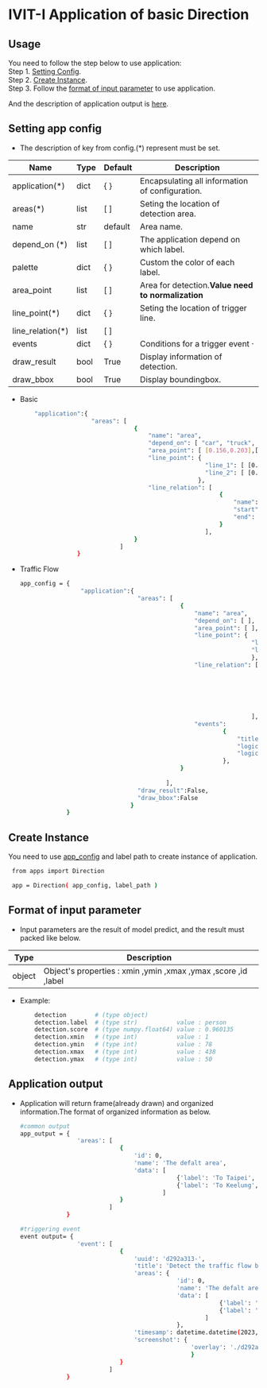# IVIT-I Application of basic Direction
## Usage
You need to follow the step below to use application:  
Step 1. [Setting Config](#setting-app-config).  
Step 2. [Create Instance](#create-instance).  
Step 3. Follow the [format of input parameter](#format-of-input-parameter) to use application.

And the description of application output is [here](#application-output).   
## Setting app config 
* The description of key from config.(*) represent must be set.  

| Name | Type | Default | Description |
| --- | --- | --- | --- |
|application(*)|dict|{  }|Encapsulating all information of configuration.|
|areas(*)|list|[  ]|Seting the location of detection area. |
|name|str|default|Area name.|
| depend_on (*) | list | [ ] | The application depend on which label. |
| palette | dict | { } | Custom the color of each label. |
|area_point|list|[ ]|Area for detection.**Value need to normalization**|
|line_point(*)|dict|{ }|Seting the location of trigger line.|
|line_relation(*)|list|[ ]||
|events|dict|{ }|Conditions for a trigger event ·|
|draw_result|bool|True|Display information of detection.|
|draw_bbox|bool|True|Display boundingbox.|
* Basic
    ```bash
        "application":{
                        "areas": [
                                    {
                                        "name": "area",
                                        "depend_on": [ "car", "truck", "motocycle" ],
                                        "area_point": [ [0.156,0.203],[0.468, 0.203],[0.468, 0.592],[0.156, 0.592]],
                                        "line_point": { 
                                                        "line_1": [ [0.16666666666, 0.74074074074], [0.57291666666, 0.62962962963] ],
                                                        "line_2": [ [0.26041666666, 0.83333333333], [0.72916666666, 0.62962962963]],
                                                      },
                                        "line_relation": [
                                                            {
                                                                "name": "Wrong Direction",
                                                                "start": "line_2",
                                                                "end": "line_1"
                                                            }
                                                        ],
                                    }
                                ]
                    }

    ```
* Traffic Flow

   ```bash
   app_config = {
                    "application":{
                                    "areas": [
                                                {
                                                    "name": "area",
                                                    "depend_on": [ ],
                                                    "area_point": [ ],
                                                    "line_point": { 
                                                                    "line_1": [ [0.16666666666, 0.74074074074], [0.57291666666, 0.62962962963] ],
                                                                    "line_2": [ [0.26041666666, 0.83333333333], [0.72916666666, 0.62962962963] ],
                                                                    },
                                                    "line_relation": [
                                                                        {
                                                                            "name": "To Taipei","start": "line_2","end": "line_1"
                                                                        },
                                                                        {
                                                                            "name": "To Keelung","start": "line_1","end": "line_2"
                                                                        }
                                                                    ],
                                                    "events": 
                                                            {
                                                                "title": "Detect the traffic flow between Taipei and Keelung ",
                                                                "logic_operator": ">",
                                                                "logic_value": 2,
                                                            },
                                                }
                                        
                                            ],
                                    "draw_result":False,
                                    "draw_bbox":False
                                  }
                }  
   ``` 
## Create Instance
You need to use [app_config](#setting-app-config) and label path to create instance of application.
   ```bash
    from apps import Direction

    app = Direction( app_config, label_path )
   ``` 
## Format of input parameter
* Input parameters are the result of model predict, and the result must packed like below.

| Type | Description |
| --- | --- |
|object|Object's properties : xmin ,ymin ,xmax ,ymax ,score ,id ,label |
* Example:
    ```bash
        detection        # (type object)                   
        detection.label  # (type str)           value : person   
        detection.score  # (type numpy.float64) value : 0.960135 
        detection.xmin   # (type int)           value : 1        
        detection.ymin   # (type int)           value : 78       
        detection.xmax   # (type int)           value : 438      
        detection.ymax   # (type int)           value : 50 
    ```
## Application output 
* Application will return frame(already drawn) and organized information.The format of organized information as below.
    ```bash
    #common output
    app_output = {
                    'areas': [
                                {
                                    'id': 0, 
                                    'name': 'The defalt area', 
                                    'data': [
                                                {'label': 'To Taipei', 'num': 1}, 
                                                {'label': 'To Keelung', 'num': 2}
                                            ]
                                }
                             ]
                 }
    
    #triggering event 
    event output= {
                    'event': [
                                {
                                    'uuid': 'd292a313-', 
                                    'title': 'Detect the traffic flow between Taipei and Keelung ', 
                                    'areas': {
                                                'id': 0, 
                                                'name': 'The defalt area', 
                                                'data': [
                                                            {'label': 'To Taipei', 'num': 1}, 
                                                            {'label': 'To Keelung', 'num': 2}
                                                        ]
                                                }, 
                                    'timesamp': datetime.datetime(2023, 4, 13, 10, 21, 59, 131903), 
                                    'screenshot': {
                                                    'overlay': './d292a313-/2023-04-13 10:21:59.131903.jpg', 'original': './d292a313-/2023-04-13 10:21:59.131903_org.jpg'
                                                    }
                                }
                             ]
                 }
    
    ```
